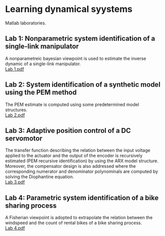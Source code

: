 # Learning dynamical syystems
Matlab laboratories.
## Lab 1: Nonparametric system identification of a single-link manipulator
A nonparametreic bayesian viewpoint is used to estimate the inverse dynamic of a single-link manipulator.\
[Lab 1.pdf](https://github.com/Gioo96/Learning_dynamical_systems/files/10156086/Lab.1.pdf)
## Lab 2: System identification of a synthetic model using the PEM method
The PEM estimate is computed using some predetermined model structures.\
[Lab 2.pdf](https://github.com/Gioo96/Learning_dynamical_systems/files/10156111/Lab.2.pdf)
## Lab 3: Adaptive position control of a DC servomotor
The transfer function describing the relation between the input voltage applied to the actuator and the output of the encoder is recursively estimated (PEM recursive identification) by using the ARX model structure. Moreover, the compensator design is also addressed where the corresponding numerator and denominator polynominals are computed by solving the Diophantine equation.\
[Lab 3.pdf](https://github.com/Gioo96/Learning_dynamical_systems/files/10156298/Lab.3.pdf)
## Lab 4: Parametric system identification of a bike sharing process
A Fisherian viewpoint is adopted to extrapolate the relation between the windspeed and the count of rental bikes of a bike sharing process.\
[Lab 4.pdf](https://github.com/Gioo96/Learning_dynamical_systems/files/10156355/Lab.4.pdf)
